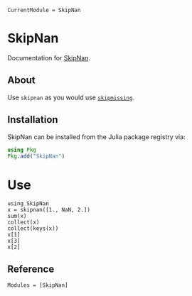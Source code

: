 ```@meta
CurrentModule = SkipNan
```

# SkipNan

Documentation for [SkipNan](https://github.com/alexriss/SkipNan.jl).

## About

Use `skipnan` as you would use [`skipmissing`](https://docs.julialang.org/en/v1/base/base/#Base.skipmissing).

## Installation

SkipNan can be installed from the Julia package registry via:

```julia
using Pkg
Pkg.add("SkipNan")
```

# Use

```@repl
using SkipNan
x = skipnan([1., NaN, 2.])
sum(x)
collect(x)
collect(keys(x))
x[1]
x[3]
x[2]
```

## Reference

```@autodocs
Modules = [SkipNan]
```
